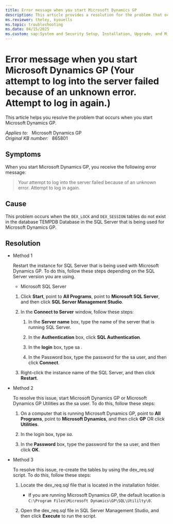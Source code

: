 ```yaml
---
title: Error message when you start Microsoft Dynamics GP
description: This article provides a resolution for the problem that occurs when you start Microsoft Dynamics GP.
ms.reviewer: theley, kyouells
ms.topic: troubleshooting
ms.date: 04/15/2025
ms.custom: sap:System and Security Setup, Installation, Upgrade, and Migrations
---
```

# Error message when you start Microsoft Dynamics GP (Your attempt to log into the server failed because of an unknown error. Attempt to log in again.)

This article helps you resolve the problem that occurs when you start Microsoft Dynamics GP.

_Applies to:_ &nbsp; Microsoft Dynamics GP  
_Original KB number:_ &nbsp; 865801

## Symptoms

When you start Microsoft Dynamics GP, you receive the following error message:

> Your attempt to log into the server failed because of an unknown error. Attempt to log in again.

## Cause

This problem occurs when the `DEX_LOCK` and `DEX_SESSION` tables do not exist in the database TEMPDB Database in the SQL Server that is being used for Microsoft Dynamics GP.

## Resolution

- Method 1

  Restart the instance for SQL Server that is being used with Microsoft Dynamics GP. To do this, follow these steps depending on the SQL Server version you are using.

    - Microsoft SQL Server 

    1. Click **Start**, point to **All Programs**, point to **Microsoft SQL Server**, and then click **SQL Server Management Studio**.

    2. In the **Connect to Server** window, follow these steps:

       1. In the **Server name** box, type the name of the server that is running SQL Server.

       2. In the **Authentication** box, click **SQL Authentication**.

       3. In the **login** box, type sa .

       4. In the Password box, type the password for the sa user, and then click **Connect**.

    3. Right-click the instance name of the SQL Server, and then click **Restart**.

- Method 2

  To resolve this issue, start Microsoft Dynamics GP or Microsoft Dynamics GP Utilities as the sa user. To do this, follow these steps:

  1. On a computer that is running Microsoft Dynamics GP, point to **All Programs**, point to **Microsoft Dynamics**, and then click **GP** OR click **Utilities**.

  2. In the login box, type *sa*.

  3. In the **Password** box, type the password for the sa user, and then click **OK**.

- Method 3

  To resolve this issue, re-create the tables by using the dex_req.sql script. To do this, follow these steps:

  1. Locate the dex_req.sql file that is located in the installation folder.

     - If you are running Microsoft Dynamics GP, the default location is `C:\Program Files\Microsoft Dynamics\GP\SQL\Utililty\0`.

  2. Open the dex_req.sql file in SQL Server Management Studio, and then click **Execute** to run the script.
